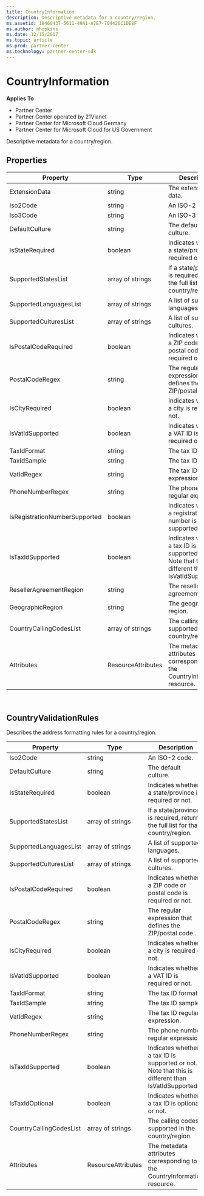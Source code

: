 ```yaml
---
title: CountryInformation
description: Descriptive metadata for a country/region.
ms.assetid: 19460437-5611-49A1-A7E7-704420C1DE8F
ms.author: mhopkins
ms.date: 12/15/2017
ms.topic: article
ms.prod: partner-center
ms.technology: partner-center-sdk
---
```


# CountryInformation


**Applies To**

-   Partner Center
-   Partner Center operated by 21Vianet
-   Partner Center for Microsoft Cloud Germany
-   Partner Center for Microsoft Cloud for US Government

Descriptive metadata for a country/region.

## <span id="Properties"></span><span id="properties"></span><span id="PROPERTIES"></span>Properties


| Property                      | Type               | Description                                                                                        |
|-------------------------------|--------------------|----------------------------------------------------------------------------------------------------|
| ExtensionData                 | string             | The extension data.                                                                                |
| Iso2Code                      | string             | An ISO-2 code.                                                                                     |
| Iso3Code                      | string             | An ISO-3 code.                                                                                     |
| DefaultCulture                | string             | The default culture.                                                                               |
| IsStateRequired               | boolean            | Indicates whether a state/province is required or not.                                             |
| SupportedStatesList           | array of strings   | If a state/province is required, returns the full list for that country/region.                    |
| SupportedLanguagesList        | array of strings   | A list of supported languages.                                                                     |
| SupportedCulturesList         | array of strings   | A list of supported cultures.                                                                      |
| IsPostalCodeRequired          | boolean            | Indicates whether a ZIP code or postal code is required or not.                                    |
| PostalCodeRegex               | string             | The regular expression that defines the ZIP/postal code .                                          |
| IsCityRequired                | boolean            | Indicates whether a city is required or not.                                                       |
| IsVatIdSupported              | boolean            | Indicates whether a VAT ID is required or not.                                                     |
| TaxIdFormat                   | string             | The tax ID format.                                                                                 |
| TaxIdSample                   | string             | The tax ID sample.                                                                                 |
| VatIdRegex                    | string             | The tax ID regular expression.                                                                     |
| PhoneNumberRegex              | string             | The phone number regular expression.                                                               |
| IsRegistrationNumberSupported | boolean            | Indicates whether a registration number is supported or not.                                       |
| IsTaxIdSupported              | boolean            | Indicates whether a tax ID is supported or not. Note that this is different than IsVatIdSupported. |
| ResellerAgreementRegion       | string             | The reseller agreement region.                                                                     |
| GeographicRegion              | string             | The geographic region.                                                                             |
| CountryCallingCodesList       | array of strings   | The calling codes supported in the country/region.                                                 |
| Attributes                    | ResourceAttributes | The metadata attributes corresponding to the CountryInformation resource.                          |

 

## <span id="CountryValidationRules"></span><span id="countryvalidationrules"></span><span id="COUNTRYVALIDATIONRULES"></span>CountryValidationRules


Describes the address formatting rules for a country/region.

| Property                | Type               | Description                                                                                        |
|-------------------------|--------------------|----------------------------------------------------------------------------------------------------|
| Iso2Code                | string             | An ISO-2 code.                                                                                     |
| DefaultCulture          | string             | The default culture.                                                                               |
| IsStateRequired         | boolean            | Indicates whether a state/province is required or not.                                             |
| SupportedStatesList     | array of strings   | If a state/province is required, returns the full list for that country/region.                    |
| SupportedLanguagesList  | array of strings   | A list of supported languages.                                                                     |
| SupportedCulturesList   | array of strings   | A list of supported cultures.                                                                      |
| IsPostalCodeRequired    | boolean            | Indicates whether a ZIP code or postal code is required or not.                                    |
| PostalCodeRegex         | string             | The regular expression that defines the ZIP/postal code .                                          |
| IsCityRequired          | boolean            | Indicates whether a city is required or not.                                                       |
| IsVatIdSupported        | boolean            | Indicates whether a VAT ID is required or not.                                                     |
| TaxIdFormat             | string             | The tax ID format.                                                                                 |
| TaxIdSample             | string             | The tax ID sample.                                                                                 |
| VatIdRegex              | string             | The tax ID regular expression.                                                                     |
| PhoneNumberRegex        | string             | The phone number regular expression.                                                               |
| IsTaxIdSupported        | boolean            | Indicates whether a tax ID is supported or not. Note that this is different than IsVatIdSupported. |
| IsTaxIdOptional         | boolean            | Indicates whether a tax ID is optional or not.                                                     |
| CountryCallingCodesList | array of strings   | The calling codes supported in the country/region.                                                 |
| Attributes              | ResourceAttributes | The metadata attributes corresponding to the CountryInformation resource.                          |

 

 

 




